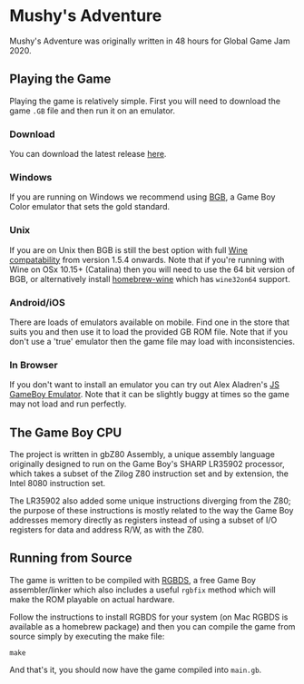 # Mushy's Adventure

Mushy's Adventure was originally written in 48 hours for Global Game Jam 2020.

## Playing the Game

Playing the game is relatively simple. First you will need to download the game `.GB` file and then run it on an emulator.

### Download

You can download the latest release [here](https://github.com/thebillington/mushys_adventure/releases).

### Windows

If you are running on Windows we recommend using [BGB](https://bgb.bircd.org/), a Game Boy Color emulator that sets the gold standard.

### Unix

If you are on Unix then BGB is still the best option with full [Wine compatability](https://appdb.winehq.org/objectManager.php?sClass=application&iId=11138) from version 1.5.4 onwards. Note that if you're running with Wine on OSx 10.15+ (Catalina) then you will need to use the 64 bit version of BGB, or alternatively install [homebrew-wine](https://github.com/Gcenx/homebrew-wine) which has `wine32on64` support.

### Android/iOS

There are loads of emulators available on mobile. Find one in the store that suits you and then use it to load the provided GB ROM file. Note that if you don't use a 'true' emulator then the game file may load with inconsistencies.

### In Browser

If you don't want to install an emulator you can try out Alex Aladren's [JS GameBoy Emulator](http://gb.alexaladren.net/). Note that it can be slightly buggy at times so the game may not load and run perfectly.

## The Game Boy CPU

The project is written in gbZ80 Assembly, a unique assembly language originally designed to run on the Game Boy's SHARP LR35902 processor, which takes a subset of the Zilog Z80 instruction set and by extension, the Intel 8080 instruction set.

The LR35902 also added some unique instructions diverging from the Z80; the purpose of these instructions is mostly related to the way the Game Boy addresses memory directly as registers instead of using a subset of I/O registers for data and address R/W, as with the Z80.

## Running from Source

The game is written to be compiled with [RGBDS](https://github.com/gbdev/rgbds), a free Game Boy assembler/linker which also includes a useful `rgbfix` method which will make the ROM playable on actual hardware.

Follow the instructions to install RGBDS for your system (on Mac RGBDS is available as a homebrew package) and then you can compile the game from source simply by executing the make file:

```
make
```

And that's it, you should now have the game compiled into `main.gb`.